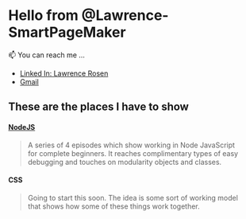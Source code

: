 <h1>Hello from  @Lawrence-SmartPageMaker</h1>
📫 You can reach me ...
<ul name='reaching me'>
  <li>
    <a href='https://www.linkedin.com/in/lawrence-rosen-412467156'>
      Linked In: Lawrence Rosen
    </a> 
  </li>
  <li>
    <a href="mailto:lawrenceusrwork@gmail.com">
      Gmail
    </a>
  </li>
</ul>
<h2>These are the places I have to show</h2>
  <a href="tree/main/NodeJS">
    <h4>NodeJS</h4>
  </a>
  <blockquote name='NodeJS'>
    <p>
      A series of 4 episodes which show working in Node JavaScript<br>
      for complete beginners. It reaches complimentary types of easy<br>
      debugging and touches on modularity objects and classes.
    </p>
  </blockquote> 

  <h4>CSS</h4>
  <blockquote>
    <p>
      Going to start this soon. The idea is some sort of working model<br>
      that shows how some of these things work together.
    </p>
  </blockquote> 



<!---
Lawrence-SmartPageMaker/Lawrence-SmartPageMaker is a ✨ special ✨ repository because its `README.md` (this file) appears on your GitHub profile.
You can click the Preview link to take a look at your changes.
--->
